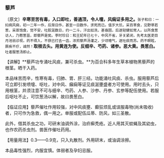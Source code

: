 ### 藜芦

〔原文〕**辛寒至苦有毒，入口即吐，善通顶，令人嚏，风痫证多用之。**<small>张子和曰：一妇病风痫，初一二年一作，后渐日作，甚至一日数作，求死而已。值岁大饥，采百草食，见野草若葱，采蒸饱食，觉不安，吐胶涎数日，约一二斗，汗出如洗，甚昏困，后遂轻健如常人。以所食葱访人，乃憨葱苗，即藜芦是矣。李时珍曰：和王妃年已七十，中风不省，牙关紧闭，先考太医吏目月池翁诊视，药不得入，不获已打去一齿，浓煎藜芦汤灌之，少顷噫气，遂吐痰而苏。药不瞑眩，厥疾不疗，诚然！</small>**取根去头。用黄连为使。反细辛、芍药、诸参。恶大黄。畏葱白。**<small>吐者服葱汤即止。</small>

【讲解】**藜芦功专涌吐风痰，兼可杀虫。**为百合科多年生草本植物黑藜芦的根茎。晒干入药。

本品味苦而辛，性寒有毒，归肺、胃、肝三经。功能涌吐风痰、杀虫。服用藜芦后可立即引发喷嚏、呕吐，对中风、癲痫等证见痰涎壅盛者方可使用。用时去头，只用根茎，并须注意不可与细辛、芍药、人参、沙参、丹参、玄参等配伍使用。若服后呕吐不止，可饮葱汤以解，故曰畏葱白。

【临证应用】藜芦催吐作用较强，对中风痰壅、癫狂烦乱或误服毒物(尚未吸收)者，只可作为急救，偶一用之。单服或配伍瓜蒂、防风，如三圣散。

此外，借其杀虫之功，可研末油调外涂，治疥癣秃疮。近人用其灭蚊蝇及其幼虫，也作农药杀虫剂。兽医作催吐药用。

【用量用法】0.3——0.9克，只入丸散剂。外用研末，或油调涂擦。

本品毒性强烈，内服宜慎。体弱者及孕妇忌服。
